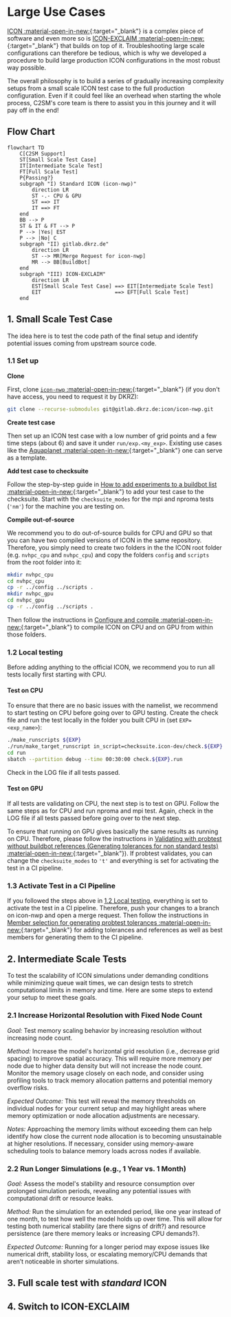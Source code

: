 # Large Use Cases

[ICON :material-open-in-new:](https://www.icon-model.org/icon_model){:target="_blank"} is a complex piece of software and even more so is [ICON-EXCLAIM :material-open-in-new:](https://github.com/C2SM/icon-exclaim){:target="_blank"} that builds on top of it. Troubleshooting large scale configurations can therefore be tedious, which is why we developed a procedure to build large production ICON configurations in the most robust way possible.

The overall philosophy is to build a series of gradually increasing complexity setups from a small scale ICON test case to the full production configuration. Even if it could feel like an overhead when starting the whole process, C2SM's core team is there to assist you in this journey and it will pay off in the end!

## Flow Chart

```mermaid
flowchart TD
    C[C2SM Support]
    ST[Small Scale Test Case]
    IT[Intermediate Scale Test]
    FT[Full Scale Test]
    P{Passing?}
    subgraph "I) Standard ICON (icon-nwp)"
        direction LR
        ST -.- CPU & GPU
        ST ==> IT
        IT ==> FT
    end
    BB --> P
    ST & IT & FT --> P
    P --> |Yes| EST
    P --> |No| C
    subgraph "II) gitlab.dkrz.de"
        direction LR
        ST --> MR[Merge Request for icon-nwp]
        MR --> BB[BuildBot]
    end
    subgraph "III) ICON-EXCLAIM"
        direction LR
        EST[Small Scale Test Case] ==> EIT[Intermediate Scale Test]
        EIT                        ==> EFT[Full Scale Test]
    end
```

## 1. Small Scale Test Case

The idea here is to test the code path of the final setup and identify potential issues coming from upstream source code.

### 1.1 Set up

**Clone**

First, clone [`icon-nwp` :material-open-in-new:](https://gitlab.dkrz.de/icon/icon-nwp){:target="_blank"} (if you don't have access, you need to request it by DKRZ):

```bash
git clone --recurse-submodules git@gitlab.dkrz.de:icon/icon-nwp.git
```

**Create test case**

Then set up an ICON test case with a low number of grid points and a few time steps (about 6) and save it under `run/exp.<my_exp>`. Existing use cases like the [Aquaplanet :material-open-in-new:](https://gitlab.dkrz.de/icon/icon-nwp/-/blob/master/run/exp.exclaim_ape_R02B04){:target="_blank"} one can serve as a template.

**Add test case to checksuite**

Follow the step-by-step guide in [How to add experiments to a buildbot list :material-open-in-new:](https://gitlab.dkrz.de/icon/wiki/-/wikis/How-to-setup-new-test-experiments-for-buildbot#how-to-add-experiments-to-a-buildbot-list){:target="_blank"} to add your test case to the checksuite. Start with the `checksuite_modes` for the mpi and nproma tests (`'nm'`) for the machine you are testing on.

**Compile out-of-source**

We recommend you to do out-of-source builds for CPU and GPU so that you can have two compiled versions of ICON in the same repository. Therefore, you simply need to create two folders in the the ICON root folder (e.g. `nvhpc_cpu` and `nvhpc_cpu`) and copy the folders `config` and `scripts` from the root folder into it:

```bash
mkdir nvhpc_cpu
cd nvhpc_cpu
cp -r ../config ../scripts .
mkdir nvhpc_gpu
cd nvhpc_gpu
cp -r ../config ../scripts .
```

Then follow the instructions in [Configure and compile :material-open-in-new:](usage.md/#configure-and-compile){:target="_blank"} to compile ICON on CPU and on GPU from within those folders.

### 1.2 Local testing

Before adding anything to the official ICON, we recommend you to run all tests locally first starting with CPU.

#### Test on CPU
To ensure that there are no basic issues with the namelist, we recommend to start testing on CPU before going over to GPU testing. Create the check file and run the test locally in the folder you built CPU in (set `EXP=<exp_name>`):

```bash
./make_runscripts ${EXP}
./run/make_target_runscript in_script=checksuite.icon-dev/check.${EXP} in_script=exec.iconrun out_script=check.${EXP}.run EXPNAME=${EXP}
cd run
sbatch --partition debug --time 00:30:00 check.${EXP}.run
```

Check in the LOG file if all tests passed.

#### Test on GPU
If all tests are validating on CPU, the next step is to test on GPU. Follow the same steps as for CPU and run nproma and mpi test. Again, check in the LOG file if all tests passed before going over to the next step.

To ensure that running on GPU gives basically the same results as running on CPU. Therefore, please follow the instructions in [Validating with probtest without buildbot references (Generating tolerances for non standard tests) :material-open-in-new:](https://gitlab.dkrz.de/icon/wiki/-/wikis/GPU-development/Validating-with-probtest-without-buildbot-references-(Generating-tolerances-for-non-standard-tests)){:target="_blank"}). If probtest validates, you can change the `checksuite_modes` to `'t'` and everything is set for activating the test in a CI pipeline.

### 1.3 Activate Test in a CI Pipeline
If you followed the steps above in [1.2 Local testing](large_use_cases.md#12-local-testing), everything is set to activate the test in a CI pipeline. Therefore, push your changes to a branch on icon-nwp and open a merge request. Then follow the instructions in [Member selection for generating probtest tolerances :material-open-in-new:](https://gitlab.dkrz.de/icon/wiki/-/wikis/GPU-development/Member-selection-for-generating-probtest-tolerances){:target="_blank"} for adding tolerances and references as well as best members for generating them to the CI pipeline.


## 2. Intermediate Scale Tests

To test the scalability of ICON simulations under demanding conditions while minimizing queue wait times, we can design tests to stretch computational limits in memory and time. Here are some steps to extend your setup to meet these goals.

### 2.1 Increase Horizontal Resolution with Fixed Node Count

*Goal:* Test memory scaling behavior by increasing resolution without increasing node count.

*Method:* 
Increase the model's horizontal grid resolution (i.e., decrease grid spacing) to improve spatial accuracy. 
        This will require more memory per node due to higher data density but will not increase the node count.
        Monitor the memory usage closely on each node, and consider using profiling tools to track memory allocation patterns and potential memory overflow risks.


*Expected Outcome:* This test will reveal the memory thresholds on individual nodes for your current setup and may highlight areas where memory optimization or node allocation adjustments are necessary.


*Notes:* Approaching the memory limits without exceeding them can help identify how close the current node allocation is to becoming unsustainable at higher resolutions. If necessary, consider using memory-aware scheduling tools to balance memory loads across nodes if available.

### 2.2 Run Longer Simulations (e.g., 1 Year vs. 1 Month)

*Goal:* Assess the model's stability and resource consumption over prolonged simulation periods, revealing any potential issues with computational drift or resource leaks.

*Method:* Run the simulation for an extended period, like one year instead of one month, to test how well the model holds up over time.
This will allow for testing both numerical stability (are there signs of drift?) and resource persistence (are there memory leaks or increasing CPU demands?).

*Expected Outcome:* Running for a longer period may expose issues like numerical drift, stability loss, or escalating memory/CPU demands that aren’t noticeable in shorter simulations.

## 3. Full scale test with *standard* ICON

## 4. Switch to ICON-EXCLAIM

